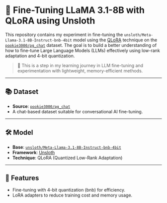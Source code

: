 # 🧠 Fine-Tuning LLaMA 3.1-8B with QLoRA using Unsloth

This repository contains my experiment in fine-tuning the `unsloth/Meta-Llama-3.1-8B-Instruct-bnb-4bit` model using the [QLoRA](https://arxiv.org/abs/2305.14314) technique on the [`pookie3000/pg_chat`](https://huggingface.co/datasets/pookie3000/pg_chat) dataset. The goal is to build a better understanding of how to fine-tune Large Language Models (LLMs) effectively using low-rank adaptation and 4-bit quantization.

> 🚀 This is a step in my learning journey in LLM fine-tuning and experimentation with lightweight, memory-efficient methods.

---

## 📚 Dataset

- **Source**: [`pookie3000/pg_chat`](https://huggingface.co/datasets/pookie3000/pg_chat)
- A chat-based dataset suitable for conversational AI fine-tuning.

---

## 🛠 Model

- **Base**: [`unsloth/Meta-Llama-3.1-8B-Instruct-bnb-4bit`](https://huggingface.co/unsloth/Meta-Llama-3.1-8B-Instruct-bnb-4bit)
- **Framework**: [Unsloth](https://github.com/unslothai/unsloth)
- **Technique**: QLoRA (Quantized Low-Rank Adaptation)

---

## 🔧 Features

- Fine-tuning with 4-bit quantization (bnb) for efficiency.
- LoRA adapters to reduce training cost and memory usage.





